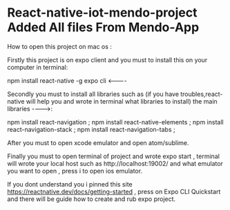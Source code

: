 # React-native-iot-mendo-project Added All files From Mendo-App 

How to open this project on mac os :

Firstly this project is on expo client and you must to install this on your computer in terminal:

npm install react-native -g expo cli <---- 

Secondly you must to install all libraries such as (if you have troubles,react-native will help you and wrote in terminal what libraries to install) the main libraries ---->: 

npm install react-navigation ; 
npm install react-native-elements ; 
npm install react-navigation-stack ; 
npm install react-navigation-tabs ; 

After you must to open xcode emulator and open atom/sublime.

Finally you must to open terminal of project and wrote expo start , terminal will wrote your local host such as http://localhost:19002/  and what emulator you want to open , press i to open ios emulator.

If you dont understand you i pinned this site https://reactnative.dev/docs/getting-started , press on Expo CLI Quickstart and there will be guide how to create and rub expo project.

